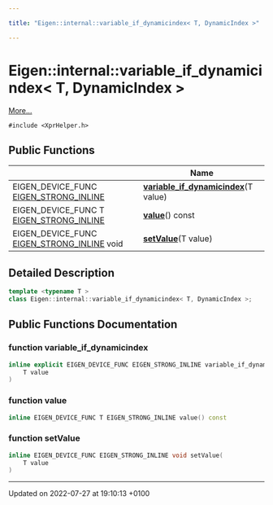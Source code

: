 ```yaml
---

title: "Eigen::internal::variable_if_dynamicindex< T, DynamicIndex >"

---
```


# Eigen::internal::variable_if_dynamicindex< T, DynamicIndex >



 [More...](#detailed-description)


`#include <XprHelper.h>`

## Public Functions

|                | Name           |
| -------------- | -------------- |
| EIGEN_DEVICE_FUNC <a href="http://example.org/files/macros_8h/#define-eigen-strong-inline">EIGEN_STRONG_INLINE</a> | **[variable_if_dynamicindex](http://example.org/classes/classeigen_1_1internal_1_1variable__if__dynamicindex_3_01t_00_01dynamicindex_01_4/#function-variable-if-dynamicindex)**(T value) |
| EIGEN_DEVICE_FUNC T <a href="http://example.org/files/macros_8h/#define-eigen-strong-inline">EIGEN_STRONG_INLINE</a> | **[value](http://example.org/classes/classeigen_1_1internal_1_1variable__if__dynamicindex_3_01t_00_01dynamicindex_01_4/#function-value)**() const |
| EIGEN_DEVICE_FUNC <a href="http://example.org/files/macros_8h/#define-eigen-strong-inline">EIGEN_STRONG_INLINE</a> void | **[setValue](http://example.org/classes/classeigen_1_1internal_1_1variable__if__dynamicindex_3_01t_00_01dynamicindex_01_4/#function-setvalue)**(T value) |

## Detailed Description

```cpp
template <typename T >
class Eigen::internal::variable_if_dynamicindex< T, DynamicIndex >;
```

## Public Functions Documentation

### function variable_if_dynamicindex

```cpp
inline explicit EIGEN_DEVICE_FUNC EIGEN_STRONG_INLINE variable_if_dynamicindex(
    T value
)
```


### function value

```cpp
inline EIGEN_DEVICE_FUNC T EIGEN_STRONG_INLINE value() const
```


### function setValue

```cpp
inline EIGEN_DEVICE_FUNC EIGEN_STRONG_INLINE void setValue(
    T value
)
```


-------------------------------

Updated on 2022-07-27 at 19:10:13 +0100